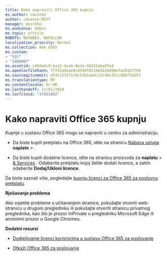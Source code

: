 ```yaml
---
title: Kako napraviti Office 365 kupnju
ms.author: cmcatee
author: cmcatee-MSFT
manager: mnirkhe
ms.audience: Admin
ms.topic: article
ROBOTS: NOINDEX, NOFOLLOW
localization_priority: Normal
ms.collection: Adm_O365
ms.custom:
- "531"
- "1400007"
ms.assetid: c45da4c9-ba12-4ceb-8eda-94331a6a97e4
ms.openlocfilehash: 7f741a9aae0c4549f811b05b36498e7a201b7704
ms.sourcegitcommit: df4c12727ce9c53b1abdc13c48c25cc00b73eb57
ms.translationtype: MT
ms.contentlocale: hr-HR
ms.lasthandoff: 11/01/2019
ms.locfileid: "37921842"
---
```

# <a name="how-to-make-an-office-365-purchase"></a>Kako napraviti Office 365 kupnju

Kupnje u sustavu Office 365 mogu se napraviti u centru za administraciju.
  
- Da biste kupili pretplatu na Office 365, idite na stranicu [Nabava usluga](https://go.microsoft.com/fwlink/p/?linkid=868433) **naplate** \> .

- Da biste kupili dodatne licence, idite na stranicu proizvoda za **naplatu** \> [& Services](https://go.microsoft.com/fwlink/p/?linkid=842054) . Odaberite pretplatu kojoj želite dodati licence, a zatim odaberite **Dodaj/Ukloni licence**.
  
Da biste saznali više, pogledajte [kupnju licenci za Office 365 za poslovnu pretplatu](https://docs.microsoft.com/office365/admin/subscriptions-and-billing/buy-licenses).

**Rješavanje problema**

Ako osjetite probleme s učitavanjem stranice, pokušajte otvoriti web-stranicu u drugom pregledniku ili pokušajte otvoriti stranicu privatnog preglednika, kao što je prozor InPrivate u pregledniku Microsoft Edge ili anonimni prozor u Google Chromeu. 

**Dodatni resursi**
  
- [Dodjeljivanje licenci korisnicima u sustavu Office 365 za poslovanje](https://docs.microsoft.com/office365/admin/subscriptions-and-billing/assign-licenses-to-users)

- [Otkaži Office 365 za poslovanje](https://docs.microsoft.com/office365/admin/subscriptions-and-billing/cancel-your-subscription)